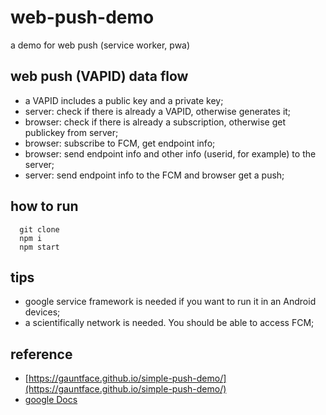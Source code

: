 # web-push-demo
a demo for web push (service worker, pwa)


## web push (VAPID) data flow
* a VAPID includes a public key and a private key;
* server: check if there is already a VAPID, otherwise generates it;
* browser: check if there is already a subscription, otherwise get publickey from server;
* browser: subscribe to FCM, get endpoint info;
* browser: send endpoint info and other info (userid, for example) to the server;
* server: send endpoint info to the FCM and browser get a push;

## how to run
```
  git clone
  npm i
  npm start
```

## tips
* google service framework is needed if you want to run it in an Android devices;
* a scientifically network is needed. You should be able to access FCM; 

## reference
* [https://gauntface.github.io/simple-push-demo/](https://gauntface.github.io/simple-push-demo/)
* [google Docs](https://developers.google.com/web/fundamentals/push-notifications/)
